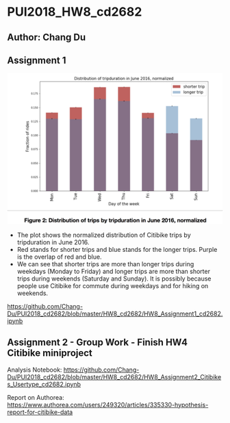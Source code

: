 # PUI2018_HW8_cd2682
## Author: Chang Du

## Assignment 1
![myplot](https://github.com/Chang-Du/PUI2018_cd2682/blob/master/HW8_cd2682/myplot_cd2682.png)

- The plot shows the normalized distribution of Citibike trips by tripduration in June 2016.
- Red stands for shorter trips and blue stands for the longer trips. Purple is the overlap of red and blue.
- We can see that shorter trips are more than longer trips during weekdays (Monday to Friday) and longer trips are more than shorter trips during weekends (Saturday and Sunday). It is possibly because people use Citibike for commute during weekdays and for hiking on weekends.

https://github.com/Chang-Du/PUI2018_cd2682/blob/master/HW8_cd2682/HW8_Assignment1_cd2682.ipynb

## Assignment 2 - Group Work - Finish HW4 Citibike miniproject
Analysis Notebook:
https://github.com/Chang-Du/PUI2018_cd2682/blob/master/HW8_cd2682/HW8_Assignment2_Citibikes_Usertype_cd2682.ipynb

Report on Authorea:
https://www.authorea.com/users/249320/articles/335330-hypothesis-report-for-citibike-data
